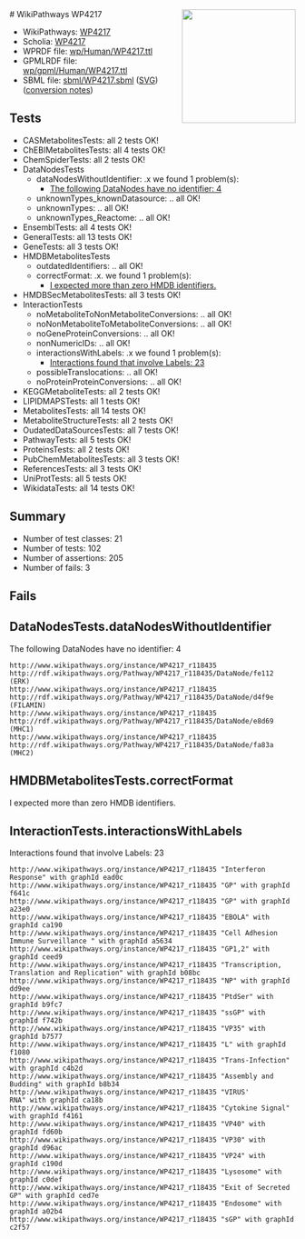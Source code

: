 <img style="float: right; width: 200px" src="../logo.png" />
# WikiPathways WP4217

* WikiPathways: [WP4217](https://identifiers.org/wikipathways:WP4217)
* Scholia: [WP4217](https://scholia.toolforge.org/wikipathways/WP4217)
* WPRDF file: [wp/Human/WP4217.ttl](../wp/Human/WP4217.ttl)
* GPMLRDF file: [wp/gpml/Human/WP4217.ttl](../wp/gpml/Human/WP4217.ttl)
* SBML file: [sbml/WP4217.sbml](../sbml/WP4217.sbml) ([SVG](../sbml/WP4217.svg)) ([conversion notes](../sbml/WP4217.txt))

## Tests
* CASMetabolitesTests: all 2 tests OK!
* ChEBIMetabolitesTests: all 4 tests OK!
* ChemSpiderTests: all 2 tests OK!
* DataNodesTests
    * dataNodesWithoutIdentifier: .x we found 1 problem(s):
        * [The following DataNodes have no identifier: 4](#d2d32fa3)
    * unknownTypes_knownDatasource: .. all OK!
    * unknownTypes: .. all OK!
    * unknownTypes_Reactome: .. all OK!
* EnsemblTests: all 4 tests OK!
* GeneralTests: all 13 tests OK!
* GeneTests: all 3 tests OK!
* HMDBMetabolitesTests
    * outdatedIdentifiers: .. all OK!
    * correctFormat: .x. we found 1 problem(s):
        * [I expected more than zero HMDB identifiers.](#ad154c1e)
* HMDBSecMetabolitesTests: all 3 tests OK!
* InteractionTests
    * noMetaboliteToNonMetaboliteConversions: .. all OK!
    * noNonMetaboliteToMetaboliteConversions: .. all OK!
    * noGeneProteinConversions: .. all OK!
    * nonNumericIDs: .. all OK!
    * interactionsWithLabels: .x we found 1 problem(s):
        * [Interactions found that involve Labels: 23](#fe97a8da)
    * possibleTranslocations: .. all OK!
    * noProteinProteinConversions: .. all OK!
* KEGGMetaboliteTests: all 2 tests OK!
* LIPIDMAPSTests: all 1 tests OK!
* MetabolitesTests: all 14 tests OK!
* MetaboliteStructureTests: all 2 tests OK!
* OudatedDataSourcesTests: all 7 tests OK!
* PathwayTests: all 5 tests OK!
* ProteinsTests: all 2 tests OK!
* PubChemMetabolitesTests: all 3 tests OK!
* ReferencesTests: all 3 tests OK!
* UniProtTests: all 5 tests OK!
* WikidataTests: all 14 tests OK!


## Summary

* Number of test classes: 21
* Number of tests: 102
* Number of assertions: 205
* Number of fails: 3

## Fails

<a name="d2d32fa3" />

## DataNodesTests.dataNodesWithoutIdentifier

The following DataNodes have no identifier: 4
```
http://www.wikipathways.org/instance/WP4217_r118435 http://rdf.wikipathways.org/Pathway/WP4217_r118435/DataNode/fe112 (ERK)
http://www.wikipathways.org/instance/WP4217_r118435 http://rdf.wikipathways.org/Pathway/WP4217_r118435/DataNode/d4f9e (FILAMIN)
http://www.wikipathways.org/instance/WP4217_r118435 http://rdf.wikipathways.org/Pathway/WP4217_r118435/DataNode/e8d69 (MHC1)
http://www.wikipathways.org/instance/WP4217_r118435 http://rdf.wikipathways.org/Pathway/WP4217_r118435/DataNode/fa83a (MHC2)
```

<a name="ad154c1e" />

## HMDBMetabolitesTests.correctFormat

I expected more than zero HMDB identifiers.
<a name="fe97a8da" />

## InteractionTests.interactionsWithLabels

Interactions found that involve Labels: 23
```
http://www.wikipathways.org/instance/WP4217_r118435 "Interferon Response" with graphId ead0c
http://www.wikipathways.org/instance/WP4217_r118435 "GP" with graphId f641c
http://www.wikipathways.org/instance/WP4217_r118435 "GP" with graphId a23e0
http://www.wikipathways.org/instance/WP4217_r118435 "EBOLA" with graphId ca190
http://www.wikipathways.org/instance/WP4217_r118435 "Cell Adhesion
Immune Surveillance " with graphId a5634
http://www.wikipathways.org/instance/WP4217_r118435 "GP1,2" with graphId ceed9
http://www.wikipathways.org/instance/WP4217_r118435 "Transcription, Translation and Replication" with graphId b08bc
http://www.wikipathways.org/instance/WP4217_r118435 "NP" with graphId dd9ee
http://www.wikipathways.org/instance/WP4217_r118435 "PtdSer" with graphId b9fc7
http://www.wikipathways.org/instance/WP4217_r118435 "ssGP" with graphId f742b
http://www.wikipathways.org/instance/WP4217_r118435 "VP35" with graphId b7577
http://www.wikipathways.org/instance/WP4217_r118435 "L" with graphId f1080
http://www.wikipathways.org/instance/WP4217_r118435 "Trans-Infection" with graphId c4b2d
http://www.wikipathways.org/instance/WP4217_r118435 "Assembly and Budding" with graphId b8b34
http://www.wikipathways.org/instance/WP4217_r118435 "VIRUS'
RNA" with graphId ca18b
http://www.wikipathways.org/instance/WP4217_r118435 "Cytokine Signal" with graphId f4161
http://www.wikipathways.org/instance/WP4217_r118435 "VP40" with graphId fd60b
http://www.wikipathways.org/instance/WP4217_r118435 "VP30" with graphId d96ac
http://www.wikipathways.org/instance/WP4217_r118435 "VP24" with graphId c190d
http://www.wikipathways.org/instance/WP4217_r118435 "Lysosome" with graphId c0def
http://www.wikipathways.org/instance/WP4217_r118435 "Exit of Secreted GP" with graphId ced7e
http://www.wikipathways.org/instance/WP4217_r118435 "Endosome" with graphId a02b4
http://www.wikipathways.org/instance/WP4217_r118435 "sGP" with graphId c2f57
```

